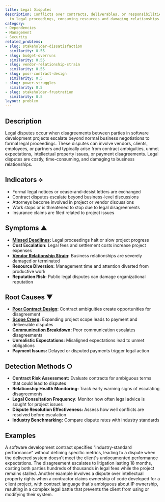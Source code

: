 ```yaml
---
title: Legal Disputes
description: Conflicts over contracts, deliverables, or responsibilities escalate
  to legal proceedings, consuming resources and damaging relationships.
category:
- Dependencies
- Management
- Security
related_problems:
- slug: stakeholder-dissatisfaction
  similarity: 0.55
- slug: budget-overruns
  similarity: 0.55
- slug: vendor-relationship-strain
  similarity: 0.55
- slug: poor-contract-design
  similarity: 0.5
- slug: power-struggles
  similarity: 0.5
- slug: stakeholder-frustration
  similarity: 0.5
layout: problem
---
```


## Description

Legal disputes occur when disagreements between parties in software development projects escalate beyond normal business negotiations to formal legal proceedings. These disputes can involve vendors, clients, employees, or partners and typically arise from contract ambiguities, unmet expectations, intellectual property issues, or payment disagreements. Legal disputes are costly, time-consuming, and damaging to business relationships.

## Indicators ⟡

- Formal legal notices or cease-and-desist letters are exchanged
- Contract disputes escalate beyond business-level discussions
- Attorneys become involved in project or vendor discussions
- Work stops or is threatened to stop due to legal disagreements
- Insurance claims are filed related to project issues

## Symptoms ▲

- **[Missed Deadlines](missed-deadlines.md):** Legal proceedings halt or slow project progress
- **Cost Escalation:** Legal fees and settlement costs increase project expenses
- **[Vendor Relationship Strain](vendor-relationship-strain.md):** Business relationships are severely damaged or terminated
- **Resource Diversion:** Management time and attention diverted from productive work
- **Reputation Risk:** Public legal disputes can damage organizational reputation

## Root Causes ▼

- **[Poor Contract Design](poor-contract-design.md):** Contract ambiguities create opportunities for disagreement
- **[Scope Creep](scope-creep.md):** Expanding project scope leads to payment and deliverable disputes
- **[Communication Breakdown](communication-breakdown.md):** Poor communication escalates disagreements
- **Unrealistic Expectations:** Misaligned expectations lead to unmet obligations
- **Payment Issues:** Delayed or disputed payments trigger legal action

## Detection Methods ○

- **Contract Risk Assessment:** Evaluate contracts for ambiguous terms that could lead to disputes
- **Relationship Health Monitoring:** Track early warning signs of escalating disagreements
- **Legal Consultation Frequency:** Monitor how often legal advice is sought for project issues
- **Dispute Resolution Effectiveness:** Assess how well conflicts are resolved before escalation
- **Industry Benchmarking:** Compare dispute rates with industry standards

## Examples

A software development contract specifies "industry-standard performance" without defining specific metrics, leading to a dispute when the delivered system doesn't meet the client's undocumented performance expectations. The disagreement escalates to litigation lasting 18 months, costing both parties hundreds of thousands in legal fees while the project remains stalled. Another example involves a dispute over intellectual property rights when a contractor claims ownership of code developed for a client project, with contract language that's ambiguous about IP ownership, resulting in a complex legal battle that prevents the client from using or modifying their system.